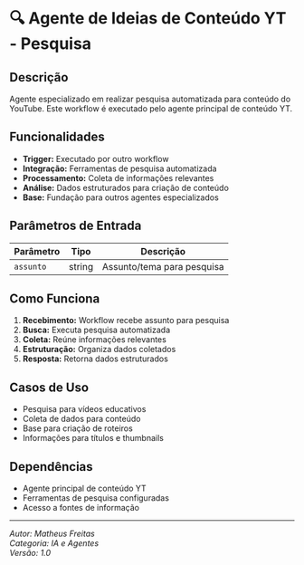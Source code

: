 # 🔍 Agente de Ideias de Conteúdo YT - Pesquisa

## Descrição

Agente especializado em realizar pesquisa automatizada para conteúdo do YouTube. Este workflow é executado pelo agente principal de conteúdo YT.

## Funcionalidades

- **Trigger:** Executado por outro workflow
- **Integração:** Ferramentas de pesquisa automatizada
- **Processamento:** Coleta de informações relevantes
- **Análise:** Dados estruturados para criação de conteúdo
- **Base:** Fundação para outros agentes especializados

## Parâmetros de Entrada

| Parâmetro | Tipo   | Descrição                  |
| --------- | ------ | -------------------------- |
| `assunto` | string | Assunto/tema para pesquisa |

## Como Funciona

1. **Recebimento:** Workflow recebe assunto para pesquisa
2. **Busca:** Executa pesquisa automatizada
3. **Coleta:** Reúne informações relevantes
4. **Estruturação:** Organiza dados coletados
5. **Resposta:** Retorna dados estruturados

## Casos de Uso

- Pesquisa para vídeos educativos
- Coleta de dados para conteúdo
- Base para criação de roteiros
- Informações para títulos e thumbnails

## Dependências

- Agente principal de conteúdo YT
- Ferramentas de pesquisa configuradas
- Acesso a fontes de informação

---

_Autor: Matheus Freitas_  
_Categoria: IA e Agentes_  
_Versão: 1.0_
